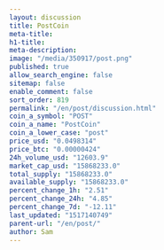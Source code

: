 ```yaml
---
layout: discussion
title: PostCoin
meta-title: 
h1-title: 
meta-description: 
image: "/media/350917/post.png"
published: true
allow_search_engine: false
sitemap: false
enable_comment: false
sort_order: 819
permalink: "/en/post/discussion.html"
coin_a_symbol: "POST"
coin_a_name: "PostCoin"
coin_a_lower_case: "post"
price_usd: "0.0498314"
price_btc: "0.00000424"
24h_volume_usd: "12603.9"
market_cap_usd: "15868233.0"
total_supply: "15868233.0"
available_supply: "15868233.0"
percent_change_1h: "2.51"
percent_change_24h: "4.85"
percent_change_7d: "-12.11"
last_updated: "1517140749"
parent-url: "/en/post/"
author: Sam
---
```


